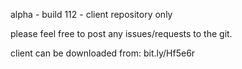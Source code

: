 alpha - build 112 - client repository only

please feel free to post any issues/requests to the git.

client can be downloaded from: bit.ly/Hf5e6r